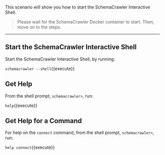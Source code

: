 This scenario will show you how to start the SchemaCrawler Interactive Shell.

> Please wait for the SchemaCrawler Docker container to start. Then, move on to the steps.

-----

## Start the SchemaCrawler Interactive Shell

Start the SchemaCrawler Interactive Shell, by running:

`schemacrawler --shell`{{execute}}

## Get Help

From the shell prompt, `schemacrawler>`, run:

`help`{{execute}}

## Get Help for a Command

For help on the `connect` command, from the shell prompt, `schemacrawler>`, run:

`help connect`{{execute}}
